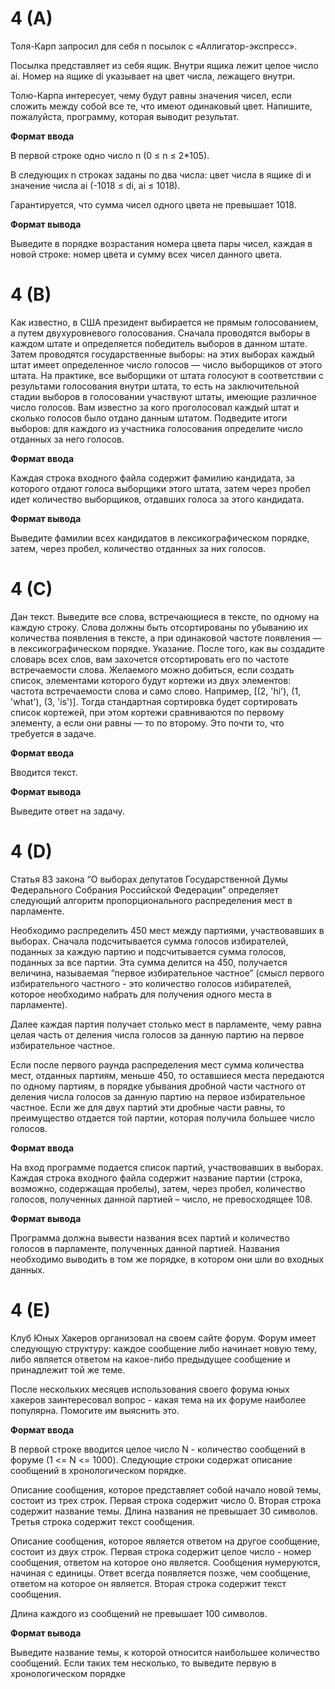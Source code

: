 # 4 (A)
Толя-Карп запросил для себя n посылок с «Аллигатор-экспресс».

Посылка представляет из себя ящик. Внутри ящика лежит целое число ai. Номер на ящике di указывает на цвет числа, лежащего внутри.

Толю-Карпа интересует, чему будут равны значения чисел, если сложить между собой все те, что имеют одинаковый цвет. Напишите, пожалуйста, программу, которая выводит результат.

**Формат ввода**

В первой строке одно число n (0 ≤ n ≤ 2*105).

В следующих n строках заданы по два числа: цвет числа в ящике di и значение числа ai (-1018 ≤ di, ai ≤ 1018).

Гарантируется, что сумма чисел одного цвета не превышает 1018.

**Формат вывода**

Выведите в порядке возрастания номера цвета пары чисел, каждая в новой строке: номер цвета и сумму всех чисел данного цвета.

#
# 4 (B)
Как известно, в США президент выбирается не прямым голосованием, а путем двухуровневого голосования. Сначала проводятся выборы в каждом штате и определяется победитель выборов в данном штате. Затем проводятся государственные выборы: на этих выборах каждый штат имеет определенное число голосов — число выборщиков от этого штата. На практике, все выборщики от штата голосуют в соответствии с результами голосования внутри штата, то есть на заключительной стадии выборов в голосовании участвуют штаты, имеющие различное число голосов. Вам известно за кого проголосовал каждый штат и сколько голосов было отдано данным штатом. Подведите итоги выборов: для каждого из участника голосования определите число отданных за него голосов.

**Формат ввода**

Каждая строка входного файла содержит фамилию кандидата, за которого отдают голоса выборщики этого штата, затем через пробел идет количество выборщиков, отдавших голоса за этого кандидата.

**Формат вывода**

Выведите фамилии всех кандидатов в лексикографическом порядке, затем, через пробел, количество отданных за них голосов.

#
# 4 (C)
Дан текст. Выведите все слова, встречающиеся в тексте, по одному на каждую строку. Слова должны быть отсортированы по убыванию их количества появления в тексте, а при одинаковой частоте появления — в лексикографическом порядке. Указание. После того, как вы создадите словарь всех слов, вам захочется отсортировать его по частоте встречаемости слова. Желаемого можно добиться, если создать список, элементами которого будут кортежи из двух элементов: частота встречаемости слова и само слово. Например, [(2, 'hi'), (1, 'what'), (3, 'is')]. Тогда стандартная сортировка будет сортировать список кортежей, при этом кортежи сравниваются по первому элементу, а если они равны — то по второму. Это почти то, что требуется в задаче.

**Формат ввода**

Вводится текст.

**Формат вывода**

Выведите ответ на задачу.

#
# 4 (D)
Статья 83 закона “О выборах депутатов Государственной Думы Федерального Собрания Российской Федерации” определяет следующий алгоритм пропорционального распределения мест в парламенте.

Необходимо распределить 450 мест между партиями, участвовавших в выборах. Сначала подсчитывается сумма голосов избирателей, поданных за каждую партию и подсчитывается сумма голосов, поданных за все партии. Эта сумма делится на 450, получается величина, называемая “первое избирательное частное” (смысл первого избирательного частного - это количество голосов избирателей, которое необходимо набрать для получения одного места в парламенте).

Далее каждая партия получает столько мест в парламенте, чему равна целая часть от деления числа голосов за данную партию на первое избирательное частное.

Если после первого раунда распределения мест сумма количества мест, отданных партиям, меньше 450, то оставшиеся места передаются по одному партиям, в порядке убывания дробной части частного от деления числа голосов за данную партию на первое избирательное частное. Если же для двух партий эти дробные части равны, то преимущество отдается той партии, которая получила большее число голосов.

**Формат ввода**

На вход программе подается список партий, участвовавших в выборах. Каждая строка входного файла содержит название партии (строка, возможно, содержащая пробелы), затем, через пробел, количество голосов, полученных данной партией – число, не превосходящее 108.

**Формат вывода**

Программа должна вывести названия всех партий и количество голосов в парламенте, полученных данной партией. Названия необходимо выводить в том же порядке, в котором они шли во входных данных.

#
# 4 (E)
Клуб Юных Хакеров организовал на своем сайте форум. Форум имеет следующую структуру: каждое сообщение либо начинает новую тему, либо является ответом на какое-либо предыдущее сообщение и принадлежит той же теме.

После нескольких месяцев использования своего форума юных хакеров заинтересовал вопрос - какая тема на их форуме наиболее популярна. Помогите им выяснить это.

**Формат ввода**

В первой строке вводится целое число N - количество сообщений в форуме (1 <= N <= 1000). Следующие строки содержат описание сообщений в хронологическом порядке.

Описание сообщения, которое представляет собой начало новой темы, состоит из трех строк. Первая строка содержит число 0. Вторая строка содержит название темы. Длина названия не превышает 30 символов. Третья строка содержит текст сообщения.

Описание сообщения, которое является ответом на другое сообщение, состоит из двух строк. Первая строка содержит целое число - номер сообщения, ответом на которое оно является. Сообщения нумеруются, начиная с единицы. Ответ всегда появляется позже, чем сообщение, ответом на которое он является. Вторая строка содержит текст сообщения.

Длина каждого из сообщений не превышает 100 символов.

**Формат вывода**

Выведите название темы, к которой относится наибольшее количество сообщений. Если таких тем несколько, то выведите первую в хронологическом порядке
